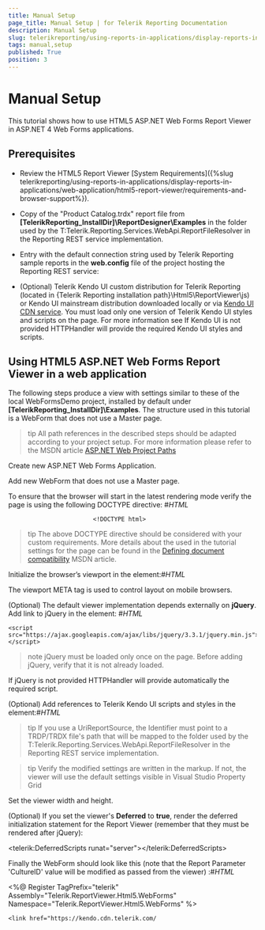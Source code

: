 ```yaml
---
title: Manual Setup
page_title: Manual Setup | for Telerik Reporting Documentation
description: Manual Setup
slug: telerikreporting/using-reports-in-applications/display-reports-in-applications/web-application/html5-asp.net-web-forms-report-viewer/manual-setup
tags: manual,setup
published: True
position: 3
---
```


# Manual Setup



This tutorial shows how to use HTML5 ASP.NET Web Forms Report Viewer in ASP.NET 4 Web Forms applications.
      

## Prerequisites

* Review the HTML5 Report Viewer [System Requirements]({%slug telerikreporting/using-reports-in-applications/display-reports-in-applications/web-application/html5-report-viewer/requirements-and-browser-support%}).
            

* Copy of the "Product Catalog.trdx" report file from __[TelerikReporting_InstallDir]\ReportDesigner\Examples__
              in the folder used by the T:Telerik.Reporting.Services.WebApi.ReportFileResolver
              in the Reporting REST service implementation.
            

* Entry with the default connection string used by Telerik Reporting sample reports in the __web.config__ file
              of the project hosting the Reporting REST service:
            

	
<connectionStrings>
	 <add name="Telerik.Reporting.Examples.CSharp.Properties.Settings.TelerikConnectionString"
	            connectionString="Data Source=(local);Initial Catalog=AdventureWorks;Integrated Security=SSPI"
	            providerName="System.Data.SqlClient" />
</connectionStrings>
								



* (Optional) Telerik Kendo UI custom distribution for Telerik Reporting (located in {Telerik Reporting installation path}\Html5\ReportViewer\js) or Kendo UI mainstream distribution downloaded locally or via [Kendo UI CDN service](http://docs.telerik.com/kendo-ui/install/cdn). You must load only one version of Telerik Kendo UI styles and scripts on the page.
              For more information see [](143e5c03-e69d-416f-9ac0-85c397b22b8e#KendoWidgetsRequirements)If Kendo UI is not provided HTTPHandler will provide the required Kendo UI styles and scripts.
            

## Using HTML5 ASP.NET Web Forms Report Viewer in a web application

The following steps produce a view with settings similar to these of the local WebFormsDemo project,
          installed by default under __[TelerikReporting_InstallDir]\Examples__.
          The structure used in this tutorial is a WebForm that does not use a Master page.
        

>tip All path references in the described steps should be adapted according            to your project setup. For more information please refer to the MSDN article            [ASP.NET Web Project Paths](http://msdn.microsoft.com/en-us/library/ms178116.aspx)


Create new ASP.NET Web Forms Application.

Add new WebForm that does not use a Master page.

To ensure that the browser will start in the latest rendering mode verify the page is using the following DOCTYPE directive:
                #_HTML_

	
							<!DOCTYPE html>
							



>tip The above DOCTYPE directive should be considered with your custom requirements. More details about the used in the tutorial settings for the page can be found in the                    [Defining document compatibility](http://msdn.microsoft.com/en-us/library/cc288325(v=vs.85).aspx) MSDN article.                  


Initialize the browser’s viewport in the <head> element:#_HTML_

	
<meta name="viewport" content="width=device-width, initial-scale=1, maximum-scale=1" />
				



The viewport META tag is used to control layout on mobile browsers.



(Optional) The default viewer implementation depends externally on __jQuery__.
                  Add link to jQuery in the <head> element:
                #_HTML_

	
	<script src="https://ajax.googleapis.com/ajax/libs/jquery/3.3.1/jquery.min.js"></script>
									



>note jQuery must be loaded only once on the page. Before adding jQuery, verify that it is not already loaded.                  


If jQuery is not provided HTTPHandler will provide automatically the required script.
              

(Optional) Add references to Telerik Kendo UI scripts and styles in the <head> element:#_HTML_

	
<!-- the required Kendo styles -->                  
<link href="https://kendo.cdn.telerik.com/



Switch to the Design view of the Web Form and drag the viewer from Visual Studio Toolbox onto the designer surface.
                  The ReportsController will be automatically added to your project,
                  along with references to the required Telerik Reporting assemblies.
                

Configure the HTML5 ASP.NET Web Forms Report Viewer ReportSource using Visual Studio Property Grid. 
                For this you can use the  "Product Catalog.trdp" report file (Prerequisites).

>tip If you use a UriReportSource, the Identifier must point to a TRDP/TRDX file's path that will be mapped to the                        folder used by the T:Telerik.Reporting.Services.WebApi.ReportFileResolver                        in the Reporting REST service implementation.                      


>tip Verify the modified settings are written in the markup. If not, the viewer will use the default settings visible in Visual Studio                    Property Grid                  


Set the viewer width and height.
                

(Optional) If you set the viewer's __Deferred__ to __true__, render the deferred initialization
                  statement for the Report Viewer (remember that they must be rendered after jQuery):
                

	
<telerik:DeferredScripts runat="server"></telerik:DeferredScripts>
								



Finally the WebForm should look like this (note that the Report Parameter 'CultureID' value will be modified as passed from the viewer) :#_HTML_

	
<%@ Register TagPrefix="telerik" Assembly="Telerik.ReportViewer.Html5.WebForms" Namespace="Telerik.ReportViewer.Html5.WebForms" %>

<!DOCTYPE html>
<html xmlns="http://www.w3.org/1999/xhtml">
<head runat="server">
    <title>Telerik HTML5 Web Forms Report Viewer Demo</title>
    <script src="https://ajax.googleapis.com/ajax/libs/jquery/3.3.1/jquery.min.js"></script>

    <link href="https://kendo.cdn.telerik.com/


